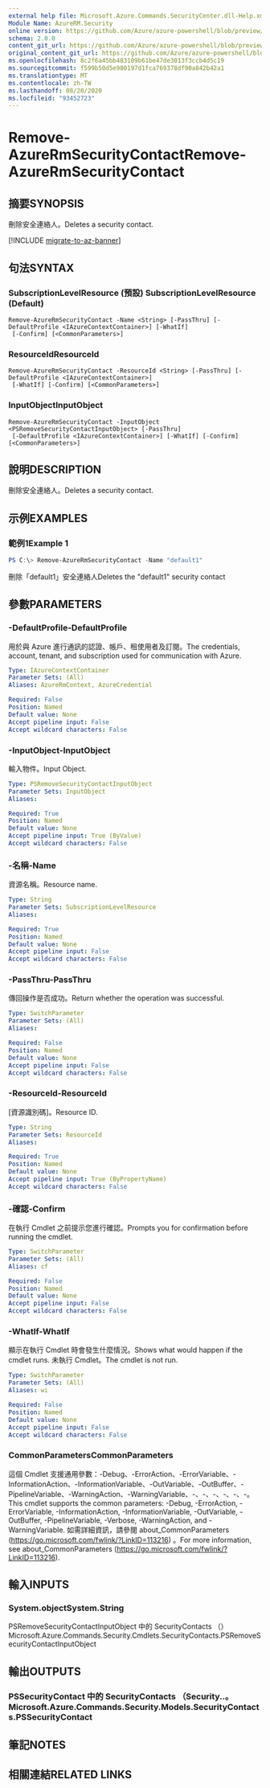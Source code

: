 ```yaml
---
external help file: Microsoft.Azure.Commands.SecurityCenter.dll-Help.xml
Module Name: AzureRM.Security
online version: https://github.com/Azure/azure-powershell/blob/preview/src/ResourceManager/Security/Commands.Security/help/Remove-AzureRmSecurityContact.md
schema: 2.0.0
content_git_url: https://github.com/Azure/azure-powershell/blob/preview/src/ResourceManager/Security/Commands.Security/help/Remove-AzureRmSecurityContact.md
original_content_git_url: https://github.com/Azure/azure-powershell/blob/preview/src/ResourceManager/Security/Commands.Security/help/Remove-AzureRmSecurityContact.md
ms.openlocfilehash: 8c2f6a45bb483109b61be47de3013f3ccb4d5c19
ms.sourcegitcommit: f599b50d5e980197d1fca769378df90a842b42a1
ms.translationtype: MT
ms.contentlocale: zh-TW
ms.lasthandoff: 08/20/2020
ms.locfileid: "93452723"
---
```

# <span data-ttu-id="b0038-101">Remove-AzureRmSecurityContact</span><span class="sxs-lookup"><span data-stu-id="b0038-101">Remove-AzureRmSecurityContact</span></span>

## <span data-ttu-id="b0038-102">摘要</span><span class="sxs-lookup"><span data-stu-id="b0038-102">SYNOPSIS</span></span>
<span data-ttu-id="b0038-103">刪除安全連絡人。</span><span class="sxs-lookup"><span data-stu-id="b0038-103">Deletes a security contact.</span></span>

[!INCLUDE [migrate-to-az-banner](../../includes/migrate-to-az-banner.md)]

## <span data-ttu-id="b0038-104">句法</span><span class="sxs-lookup"><span data-stu-id="b0038-104">SYNTAX</span></span>

### <span data-ttu-id="b0038-105">SubscriptionLevelResource (預設) </span><span class="sxs-lookup"><span data-stu-id="b0038-105">SubscriptionLevelResource (Default)</span></span>
```
Remove-AzureRmSecurityContact -Name <String> [-PassThru] [-DefaultProfile <IAzureContextContainer>] [-WhatIf]
 [-Confirm] [<CommonParameters>]
```

### <span data-ttu-id="b0038-106">ResourceId</span><span class="sxs-lookup"><span data-stu-id="b0038-106">ResourceId</span></span>
```
Remove-AzureRmSecurityContact -ResourceId <String> [-PassThru] [-DefaultProfile <IAzureContextContainer>]
 [-WhatIf] [-Confirm] [<CommonParameters>]
```

### <span data-ttu-id="b0038-107">InputObject</span><span class="sxs-lookup"><span data-stu-id="b0038-107">InputObject</span></span>
```
Remove-AzureRmSecurityContact -InputObject <PSRemoveSecurityContactInputObject> [-PassThru]
 [-DefaultProfile <IAzureContextContainer>] [-WhatIf] [-Confirm] [<CommonParameters>]
```

## <span data-ttu-id="b0038-108">說明</span><span class="sxs-lookup"><span data-stu-id="b0038-108">DESCRIPTION</span></span>
<span data-ttu-id="b0038-109">刪除安全連絡人。</span><span class="sxs-lookup"><span data-stu-id="b0038-109">Deletes a security contact.</span></span>

## <span data-ttu-id="b0038-110">示例</span><span class="sxs-lookup"><span data-stu-id="b0038-110">EXAMPLES</span></span>

### <span data-ttu-id="b0038-111">範例1</span><span class="sxs-lookup"><span data-stu-id="b0038-111">Example 1</span></span>
```powershell
PS C:\> Remove-AzureRmSecurityContact -Name "default1"
```

<span data-ttu-id="b0038-112">刪除「default1」安全連絡人</span><span class="sxs-lookup"><span data-stu-id="b0038-112">Deletes the "default1" security contact</span></span>

## <span data-ttu-id="b0038-113">參數</span><span class="sxs-lookup"><span data-stu-id="b0038-113">PARAMETERS</span></span>

### <span data-ttu-id="b0038-114">-DefaultProfile</span><span class="sxs-lookup"><span data-stu-id="b0038-114">-DefaultProfile</span></span>
<span data-ttu-id="b0038-115">用於與 Azure 進行通訊的認證、帳戶、租使用者及訂閱。</span><span class="sxs-lookup"><span data-stu-id="b0038-115">The credentials, account, tenant, and subscription used for communication with Azure.</span></span>

```yaml
Type: IAzureContextContainer
Parameter Sets: (All)
Aliases: AzureRmContext, AzureCredential

Required: False
Position: Named
Default value: None
Accept pipeline input: False
Accept wildcard characters: False
```

### <span data-ttu-id="b0038-116">-InputObject</span><span class="sxs-lookup"><span data-stu-id="b0038-116">-InputObject</span></span>
<span data-ttu-id="b0038-117">輸入物件。</span><span class="sxs-lookup"><span data-stu-id="b0038-117">Input Object.</span></span>

```yaml
Type: PSRemoveSecurityContactInputObject
Parameter Sets: InputObject
Aliases:

Required: True
Position: Named
Default value: None
Accept pipeline input: True (ByValue)
Accept wildcard characters: False
```

### <span data-ttu-id="b0038-118">-名稱</span><span class="sxs-lookup"><span data-stu-id="b0038-118">-Name</span></span>
<span data-ttu-id="b0038-119">資源名稱。</span><span class="sxs-lookup"><span data-stu-id="b0038-119">Resource name.</span></span>

```yaml
Type: String
Parameter Sets: SubscriptionLevelResource
Aliases:

Required: True
Position: Named
Default value: None
Accept pipeline input: False
Accept wildcard characters: False
```

### <span data-ttu-id="b0038-120">-PassThru</span><span class="sxs-lookup"><span data-stu-id="b0038-120">-PassThru</span></span>
<span data-ttu-id="b0038-121">傳回操作是否成功。</span><span class="sxs-lookup"><span data-stu-id="b0038-121">Return whether the operation was successful.</span></span>

```yaml
Type: SwitchParameter
Parameter Sets: (All)
Aliases:

Required: False
Position: Named
Default value: None
Accept pipeline input: False
Accept wildcard characters: False
```

### <span data-ttu-id="b0038-122">-ResourceId</span><span class="sxs-lookup"><span data-stu-id="b0038-122">-ResourceId</span></span>
<span data-ttu-id="b0038-123">[資源識別碼]。</span><span class="sxs-lookup"><span data-stu-id="b0038-123">Resource ID.</span></span>

```yaml
Type: String
Parameter Sets: ResourceId
Aliases:

Required: True
Position: Named
Default value: None
Accept pipeline input: True (ByPropertyName)
Accept wildcard characters: False
```

### <span data-ttu-id="b0038-124">-確認</span><span class="sxs-lookup"><span data-stu-id="b0038-124">-Confirm</span></span>
<span data-ttu-id="b0038-125">在執行 Cmdlet 之前提示您進行確認。</span><span class="sxs-lookup"><span data-stu-id="b0038-125">Prompts you for confirmation before running the cmdlet.</span></span>

```yaml
Type: SwitchParameter
Parameter Sets: (All)
Aliases: cf

Required: False
Position: Named
Default value: None
Accept pipeline input: False
Accept wildcard characters: False
```

### <span data-ttu-id="b0038-126">-WhatIf</span><span class="sxs-lookup"><span data-stu-id="b0038-126">-WhatIf</span></span>
<span data-ttu-id="b0038-127">顯示在執行 Cmdlet 時會發生什麼情況。</span><span class="sxs-lookup"><span data-stu-id="b0038-127">Shows what would happen if the cmdlet runs.</span></span> <span data-ttu-id="b0038-128">未執行 Cmdlet。</span><span class="sxs-lookup"><span data-stu-id="b0038-128">The cmdlet is not run.</span></span>

```yaml
Type: SwitchParameter
Parameter Sets: (All)
Aliases: wi

Required: False
Position: Named
Default value: None
Accept pipeline input: False
Accept wildcard characters: False
```

### <span data-ttu-id="b0038-129">CommonParameters</span><span class="sxs-lookup"><span data-stu-id="b0038-129">CommonParameters</span></span>
<span data-ttu-id="b0038-130">這個 Cmdlet 支援通用參數：-Debug、-ErrorAction、-ErrorVariable、-InformationAction、-InformationVariable、-OutVariable、-OutBuffer、-PipelineVariable、-WarningAction、-WarningVariable、-、-、-、-、-、-。</span><span class="sxs-lookup"><span data-stu-id="b0038-130">This cmdlet supports the common parameters: -Debug, -ErrorAction, -ErrorVariable, -InformationAction, -InformationVariable, -OutVariable, -OutBuffer, -PipelineVariable, -Verbose, -WarningAction, and -WarningVariable.</span></span> <span data-ttu-id="b0038-131">如需詳細資訊，請參閱 about_CommonParameters (https://go.microsoft.com/fwlink/?LinkID=113216) 。</span><span class="sxs-lookup"><span data-stu-id="b0038-131">For more information, see about_CommonParameters (https://go.microsoft.com/fwlink/?LinkID=113216).</span></span>

## <span data-ttu-id="b0038-132">輸入</span><span class="sxs-lookup"><span data-stu-id="b0038-132">INPUTS</span></span>

### <span data-ttu-id="b0038-133">System.object</span><span class="sxs-lookup"><span data-stu-id="b0038-133">System.String</span></span>
<span data-ttu-id="b0038-134">PSRemoveSecurityContactInputObject 中的 SecurityContacts （）</span><span class="sxs-lookup"><span data-stu-id="b0038-134">Microsoft.Azure.Commands.Security.Cmdlets.SecurityContacts.PSRemoveSecurityContactInputObject</span></span>

## <span data-ttu-id="b0038-135">輸出</span><span class="sxs-lookup"><span data-stu-id="b0038-135">OUTPUTS</span></span>

### <span data-ttu-id="b0038-136">PSSecurityContact 中的 SecurityContacts （Security..。</span><span class="sxs-lookup"><span data-stu-id="b0038-136">Microsoft.Azure.Commands.Security.Models.SecurityContacts.PSSecurityContact</span></span>

## <span data-ttu-id="b0038-137">筆記</span><span class="sxs-lookup"><span data-stu-id="b0038-137">NOTES</span></span>

## <span data-ttu-id="b0038-138">相關連結</span><span class="sxs-lookup"><span data-stu-id="b0038-138">RELATED LINKS</span></span>
